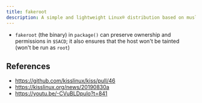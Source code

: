 ```yaml
---
title: fakeroot
description: A simple and lightweight Linux® distribution based on musl libc and toybox
---
```


- `fakeroot` (the binary) in `package()` can preserve ownership and permissions in `$SACD`; it also ensures that the host won't be tainted (won't be run as `root`)

## References
- https://github.com/kisslinux/kiss/pull/46
- https://kisslinux.org/news/20190830a
- https://youtu.be/-CVuBLDpulo?t=841
